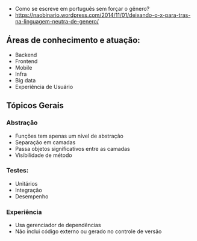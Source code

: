 - Como se escreve em português sem forçar o gênero?
 - https://naobinario.wordpress.com/2014/11/01/deixando-o-x-para-tras-na-linguagem-neutra-de-genero/

## Áreas de conhecimento e atuação:
- Backend
- Frontend
- Mobile
- Infra
- Big data
- Experiência de Usuário

## Tópicos Gerais

### Abstração
- Funções tem apenas um nível de abstração
- Separação em camadas
- Passa objetos significativos entre as camadas
- Visibilidade de método

### Testes:
- Unitários
- Integração
- Desempenho

### Experiência
- Usa gerenciador de dependências
- Não inclui código externo ou gerado no controle de versão
